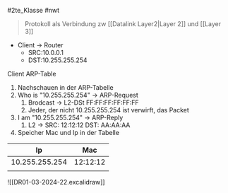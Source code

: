#2te_Klasse #nwt 

> Protokoll als Verbindung zw [[Datalink Layer2|Layer 2]] und [[Layer 3]]

- Client → Router 
	- SRC:10.0.0.1 
	- DST:10.255.255.254 

Client ARP-Table
1. Nachschauen in der ARP-Tabelle 
2. Who is "10.255.255.254" → ARP-Request 
	1. Brodcast → L2-DSt FF:FF:FF:FF:FF:FF 
	2. Jeder, der nicht 10.255.255.254 ist verwirft, das Packet 
3. I am "10.255.255.254" → ARP-Reply 
	1. L2 → SRC: 12:12:12 DST: AA:AA:AA
4. Speicher Mac und Ip in der Tabelle 



| Ip             | Mac      |
| -------------- | -------- |
| 10.255.255.254 | 12:12:12 |
|                |          |
![[DR01-03-2024-22.excalidraw]]
